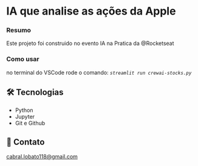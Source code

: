 # IA que analise as ações da Apple

### Resumo

Este projeto foi construido no evento IA na Pratica da @Rocketseat

### Como usar

no terminal do VSCode rode o comando: 
_` streamlit run crewai-stocks.py `_


## 🛠️ Tecnologias

- Python
- Jupyter
- Git e Github

## 📲 Contato

cabral.lobato118@gmail.com
